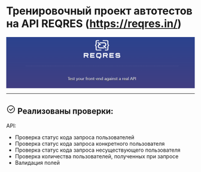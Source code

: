 # Тренировочный проект автотестов на API REQRES (https://reqres.in/)

<img align="center" src="https://github.com/ioomoon/pytestReqresProject/blob/master/img/reqres.png?raw=true" width="800">

---

## <img src="https://github.com/ioomoon/QA-guru-graduation/blob/master/img/icon5.png?raw=true" width="25"> Реализованы проверки:

API:
- Проверка статус кода запроса пользователей
- Проверка статус кода запроса конкретного пользователя
- Проверка статус кода запроса несуществующего пользователя
- Проверка количества пользователей, полученных при запросе
- Валидация полей

